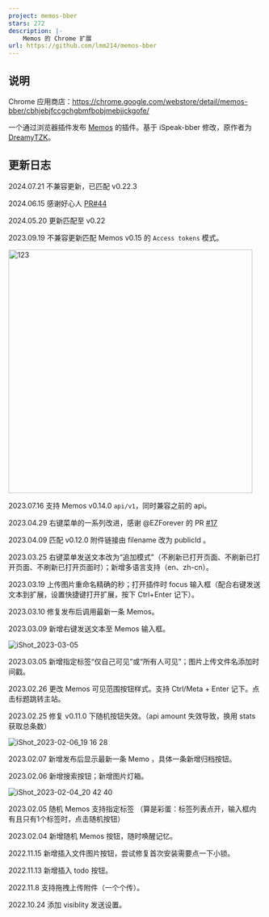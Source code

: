 ```yaml
---
project: memos-bber
stars: 272
description: |-
    Memos 的 Chrome 扩展
url: https://github.com/lmm214/memos-bber
---
```


## 说明

Chrome 应用商店：<https://chrome.google.com/webstore/detail/memos-bber/cbhjebjfccgchgbmfbobjmebjjckgofe/>

一个通过浏览器插件发布 [Memos](https://usememos.com/) 的插件。基于 iSpeak-bber 修改，原作者为 [DreamyTZK](https://www.antmoe.com/)。

## 更新日志

2024.07.21 不兼容更新，已匹配 v0.22.3

2024.06.15 感谢好心人 [PR#44](https://github.com/lmm214/memos-bber/pull/44)

2024.05.20 更新匹配至 v0.22

2023.09.19 不兼容更新匹配 Memos v0.15 的 `Access tokens` 模式。

<img width="483" alt="123" src="https://github.com/lmm214/memos-bber/assets/1472390/4ce2edc2-ce64-44d5-b4ef-d2e79b9d6a1a">

2023.07.16 支持 Memos v0.14.0 `api/v1`，同时兼容之前的 api。 

2023.04.29 右键菜单的一系列改进，感谢 @EZForever 的 PR [#17](https://github.com/lmm214/memos-bber/pull/17)

2023.04.09 匹配 v0.12.0 附件链接由 filename 改为 publicId 。

2023.03.25 右键菜单发送文本改为“追加模式”（不刷新已打开页面、不刷新已打开页面、不刷新已打开页面时）；新增多语言支持（en、zh-cn）。

2023.03.19 上传图片重命名精确的秒；打开插件时 focus 输入框（配合右键发送文本到扩展，设置快捷键打开扩展，按下 Ctrl+Enter 记下）。

2023.03.10 修复发布后调用最新一条 Memos。

2023.03.09 新增右键发送文本至 Memos 输入框。

![iShot_2023-03-05](https://user-images.githubusercontent.com/1472390/222957393-fc2e933e-b18f-4e69-a8c0-4609f84a0a90.png)

2023.03.05 新增指定标签“仅自己可见”或“所有人可见”；图片上传文件名添加时间戳。

2023.02.26 更改 Memos 可见范围按钮样式。支持 Ctrl/Meta + Enter 记下。点击标题跳转主站。

2023.02.25 修复 v0.11.0 下随机按钮失效。（api amount 失效导致，换用 stats 获取总条数）

![iShot_2023-02-06_19 16 28](https://user-images.githubusercontent.com/1472390/216958098-1f4fab2a-e77c-41bd-8ba3-5786f42744d7.png)

2023.02.07 新增发布后显示最新一条 Memo ，具体一条新增归档按钮。

2023.02.06 新增搜索按钮；新增图片灯箱。

![iShot_2023-02-04_20 42 40](https://user-images.githubusercontent.com/1472390/216768533-4a93124a-666e-4617-a60b-29c826dc1584.png)

2023.02.05 随机 Memos 支持指定标签 （算是彩蛋：标签列表点开，输入框内有且只有1个标签时，点击随机按钮）

2023.02.04 新增随机 Memos 按钮，随时唤醒记忆。

2022.11.15 新增插入文件图片按钮，尝试修复首次安装需要点一下小锁。

2022.11.13 新增插入 todo 按钮。

2022.11.8 支持拖拽上传附件（一个个传）。

2022.10.24 添加 visiblity 发送设置。



